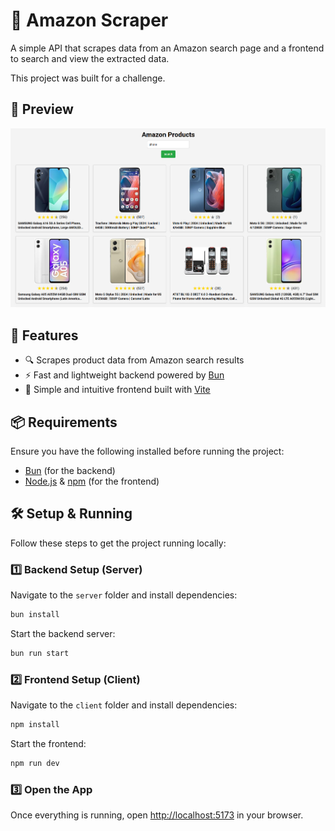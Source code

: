 # 🛒 Amazon Scraper

A simple API that scrapes data from an Amazon search page and a frontend to search and view the extracted data.

This project was built for a challenge.

## 🚀 Preview

![Preview](./images/amazon-products-preview.png)

## 📌 Features

- 🔍 Scrapes product data from Amazon search results  
- ⚡ Fast and lightweight backend powered by [Bun](https://bun.sh/)  
- 🎨 Simple and intuitive frontend built with [Vite](https://vite.dev/)  

## 📦 Requirements

Ensure you have the following installed before running the project:

- [Bun](https://bun.sh/) (for the backend)  
- [Node.js](https://nodejs.org/en/download) & [npm](https://nodejs.org/en/download) (for the frontend)  

## 🛠️ Setup & Running

Follow these steps to get the project running locally:

### 1️⃣ Backend Setup (Server)

Navigate to the `server` folder and install dependencies:

```bash
bun install
```

Start the backend server:

```bash
bun run start
```

### 2️⃣ Frontend Setup (Client)

Navigate to the `client` folder and install dependencies:

```bash
npm install
```

Start the frontend:

```bash
npm run dev
```

### 3️⃣ Open the App

Once everything is running, open [http://localhost:5173](http://localhost:5173) in your browser.
